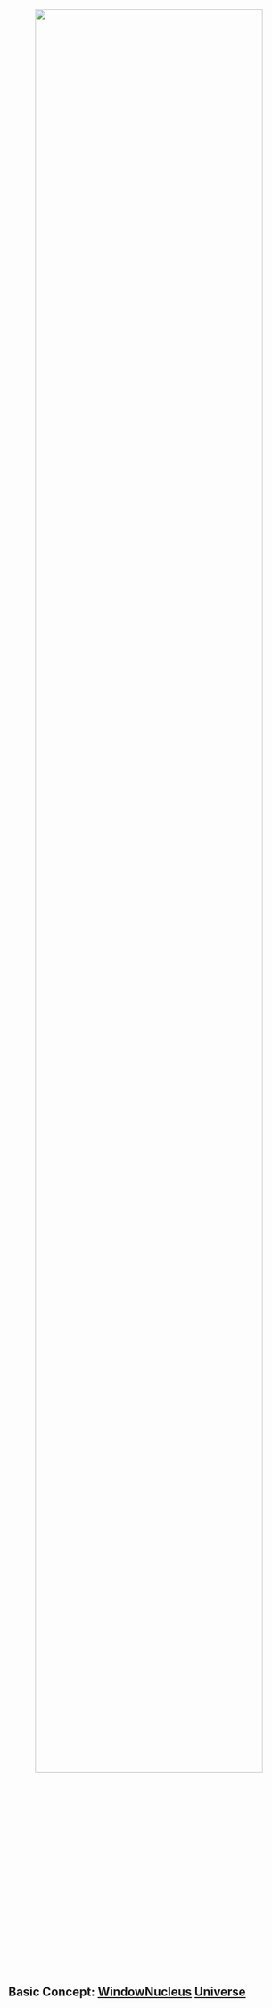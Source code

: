 <div align=center><img src="https://user-images.githubusercontent.com/26355688/165419232-f08482b7-7feb-4d95-9017-0a083aed481b.gif" width="90%" height="90%" id = "WebRTStart"></div> 

## Basic Concept: [WindowNucleus](https://github.com/TangramDev/.github/blob/main/README.md) [Universe](https://github.com/TangramDev/WebRuntimeSrc)
